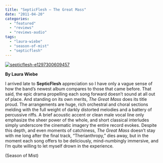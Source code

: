 ```yaml
---
title: "SepticFlesh – The Great Mass"
date: "2011-04-20"
categories: 
  - "featured"
  - "reviews"
  - "reviews-audio"
tags: 
  - "laura-wiebe"
  - "season-of-mist"
  - "septicflesh"
---
```


[![](http://www.hellbound.ca/wp-content/uploads/2011/04/septicflesh-e1297300609457.jpg "septicflesh-e1297300609457")](http://www.hellbound.ca/wp-content/uploads/2011/04/septicflesh-e1297300609457.jpg)

**By Laura Wiebe**

I arrived late to **SepticFlesh** appreciation so I have only a vague sense of how the band’s newest album compares to those that came before. That said, the epic drama propelling each song forward doesn’t sound at all out of place. And standing on its own merits, _The Great Mass_ does its title proud. The arrangements are huge, rich orchestral and choral sections melding with the full weight of darkly distorted melodies and a battery of percussive riffs. A brief acoustic accent or clean male vocal line only emphasize the sheer power of the whole, and short classical interludes simply underscore the cinematic imagery the entire record evokes. Despite this depth, and even moments of catchiness, _The Great Mass_ doesn’t stay with me long after the final track, “Therianthropy,” dies away, but in the moment each song offers to be deliciously, mind-numbingly immersive, and I’m quite willing to let myself drown in the experience.

(Season of Mist)
